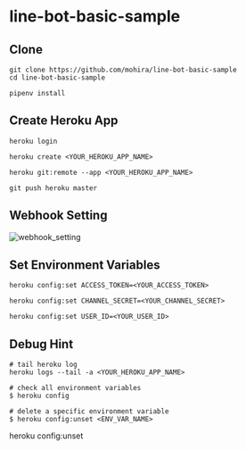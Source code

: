 # line-bot-basic-sample

## Clone
```
git clone https://github.com/mohira/line-bot-basic-sample
cd line-bot-basic-sample
```

```
pipenv install
```

## Create Heroku App
```
heroku login
```

```
heroku create <YOUR_HEROKU_APP_NAME>
```

```
heroku git:remote --app <YOUR_HEROKU_APP_NAME>

git push heroku master
```

## Webhook Setting
![webhook_setting](https://img.esa.io/uploads/production/attachments/6586/2019/11/17/21054/9263a865-266a-4aa9-8a19-e1be0f3dd0c3.png)


## Set Environment Variables
```
heroku config:set ACCESS_TOKEN=<YOUR_ACCESS_TOKEN>
```

```
heroku config:set CHANNEL_SECRET=<YOUR_CHANNEL_SECRET>
```

```
heroku config:set USER_ID=<YOUR_USER_ID>
```

## Debug Hint
```
# tail heroku log
heroku logs --tail -a <YOUR_HEROKU_APP_NAME>
```

```
# check all environment variables
$ heroku config
```

```
# delete a specific environment variable
$ heroku config:unset <ENV_VAR_NAME>
```
heroku config:unset